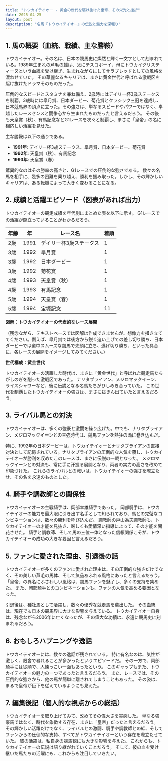 ```yaml
---
title: "トウカイテイオー - 黄金の世代を駆け抜けた皇帝、その栄光と挫折"
date: 2025-04-25
layout: post
description: "名馬『トウカイテイオー』の伝説と魅力を深堀り"
---
```


## 1. 馬の概要（血統、戦績、主な勝鞍）

トウカイテイオー。その名は、日本の競馬史に燦然と輝く一文字として刻まれている。1989年生まれの芦毛の雄は、父にテスコボーイ、母にトウカイクリスティーヌという血統を受け継ぎ、生まれながらにしてサラブレッドとしての風格を漂わせていた。  その華麗なるキャリアは、まさに黄金世代と呼ばれる激戦区を駆け抜けたドラマそのものだった。

圧倒的なスピードとスタミナを兼ね備え、2歳時にはデイリー杯3歳ステークスを制覇。3歳時には皐月賞、日本ダービー、菊花賞とクラシック三冠を達成し、日本競馬界の頂点に立った。その強さは、単なるスピードやパワーではなく、卓越したレースセンスと闘争心から生まれたものだったと言えるだろう。  その後も天皇賞（秋）、有馬記念などG1レースを次々と制覇し、まさに「皇帝」の名に相応しい活躍を見せた。

主な勝鞍は以下の通りである。

* **1991年**: デイリー杯3歳ステークス、皐月賞、日本ダービー、菊花賞
* **1992年**: 天皇賞（秋）、有馬記念
* **1993年**:  天皇賞（春）


驚異的なのはその勝率の高さと、G1レースでの圧倒的な強さである。  数々の名馬を相手に、幾多の困難を乗り越え、勝利を掴み取った。しかし、その輝かしいキャリアは、ある転機によって大きく変わることになる。


## 2. 成績と活躍エピソード（図表があれば出力）

トウカイテイオーの競走成績を年代別にまとめた表を以下に示す。  G1レースでの活躍が際立っていることがわかるだろう。

| 年齢 | 年 | レース名                  | 着順 |
|------|----|---------------------------|------|
| 2歳  | 1991 | デイリー杯3歳ステークス    | 1    |
| 3歳  | 1992 | 皐月賞                    | 1    |
| 3歳  | 1992 | 日本ダービー                | 1    |
| 3歳  | 1992 | 菊花賞                    | 1    |
| 4歳  | 1993 | 天皇賞（秋）                | 1    |
| 4歳  | 1993 | 有馬記念                  | 1    |
| 5歳  | 1994 | 天皇賞（春）                | 1    |
| 5歳  | 1994 | 宝塚記念                  | 11   |


**図解：トウカイテイオーの代表的なレース展開**

（残念ながら、テキストベースでは図解は作成できませんが、想像力を掻き立ててください。例えば、皐月賞では後方から鋭く追い上げての差し切り勝ち、日本ダービーでは道中スムーズな競馬で先頭に立ち、逃げ切り勝ち、といった具合に、各レースの展開をイメージしてみてください。）


**世代構成：黄金世代**

トウカイテイオーの活躍した時代は、まさに「黄金世代」と呼ばれた競走馬たちがしのぎを削った激戦区であった。  ナリタブライアン、メジロマックイーン、ライスシャワーなど、後に伝説となる名馬たちがひしめき合っていた。  この世代を制覇したトウカイテイオーの強さは、まさに抜きん出ていたと言えるだろう。


## 3. ライバル馬との対決

トウカイテイオーは、多くの強豪と激闘を繰り広げた。中でも、ナリタブライアン、メジロマックイーンとの三強時代は、競馬ファンを熱狂の渦に巻き込んだ。

特に、1992年の日本ダービーは、トウカイテイオーとナリタブライアンの直接対決として記憶されている。ナリタブライアンの圧倒的な人気を覆し、トウカイテイオーが勝利を収めたこのレースは、まさに伝説の一戦となった。  メジロマックイーンとの対決も、常に手に汗握る展開となり、両者の実力の高さを改めて印象づけた。  これらのライバルとの戦いは、トウカイテイオーの強さを際立たせ、その名を永遠のものとした。


## 4. 騎手や調教師との関係性

トウカイテイオーの主戦騎手は、岡部幸雄騎手であった。  岡部騎手は、トウカイテイオーの能力を最大限に引き出す名手として知られており、馬との完璧なコンビネーションは、数々の勝利を呼び込んだ。  調教師の戸山為夫調教師も、トウカイテイオーの才能を見抜き、厳しくも愛情深い指導によって、その才能を開花させた。  騎手と調教師、そして馬の三位一体となった信頼関係こそが、トウカイテイオーの成功の大きな要因と言えるだろう。


## 5. ファンに愛された理由、引退後の話

トウカイテイオーが多くのファンに愛された理由は、その圧倒的な強さだけでなく、その美しい芦毛の馬体、そして気品あふれる風格にあったと言えるだろう。  「皇帝」の異名にふさわしい風格は、競馬ファンを魅了し、多くの支持を集めた。  また、岡部騎手とのコンビネーションも、ファンの人気を高める要因となった。

引退後は、種牡馬として活躍し、数々の優秀な競走馬を輩出した。  その血統は、現在でも日本の競馬界に大きな影響を与えている。  トウカイテイオー自身は、残念ながら2006年に亡くなったが、その偉大な功績は、永遠に競馬史に刻まれるだろう。


## 6. おもしろハプニングや逸話

トウカイテイオーには、数々の逸話が残されている。  特に有名なのは、気性が激しく、厩舎で暴れることが多かったというエピソードだ。  その一方で、岡部騎手には従順で、人懐っこい一面もあったという。  このギャップもまた、トウカイテイオーの魅力の一つであったと言えるだろう。  また、レースでは、その圧倒的な強さから、他の馬が簡単に離されてしまうこともあった。  その姿は、まるで皇帝が臣下を従えているようにも見えた。


## 7. 編集後記（個人的な視点からの総括）

トウカイテイオーを取り上げてみて、改めてその偉大さを実感した。  単なる強豪馬ではなく、時代を象徴する存在、まさに「皇帝」だったと言えるだろう。  その輝かしい活躍だけでなく、ライバルとの激闘、騎手や調教師との絆、そしてファンからの圧倒的な支持、すべてがトウカイテイオーという存在を際立たせていた。  彼の活躍は、私自身の競馬観にも大きな影響を与えた。  これからも、トウカイテイオーの伝説は語り継がれていくことだろう。  そして、彼の血を受け継いだ馬たちの活躍にも、これからも注目していきたい。
